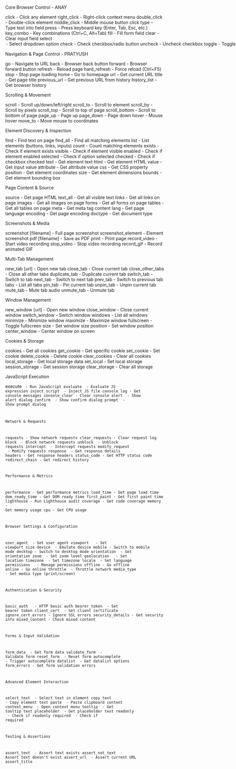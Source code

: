 Core Browser Control - ANAY

click <selector> - Click any element
right_click <selector> - Right-click context menu
double_click <selector> - Double-click element
middle_click <selector> - Middle mouse button click
type <selector> <text> - Type text into field
press <key> - Press keyboard key (Enter, Tab, Esc, etc.)
key_combo <keys> - Key combinations (Ctrl+C, Alt+Tab)
fill <selector> <text> - Fill form field
clear <selector> - Clear input field
select <selector> <option> - Select dropdown option
check <selector> - Check checkbox/radio button
uncheck <selector> - Uncheck checkbox
toggle <selector> - Toggle checkbox state
submit <selector> - Submit form
focus <selector> - Focus on element
blur <selector> - Remove focus from element
drag <from> <to> - Drag and drop elements
upload <selector> <file> - Upload file
download <url> [filename] - Download file

Navigation & Page Control - PRATYUSH

go <url> - Navigate to URL
back - Browser back button
forward - Browser forward button
refresh - Reload page
hard_refresh - Force reload (Ctrl+F5)
stop - Stop page loading
home - Go to homepage
url - Get current URL
title - Get page title
previous_url - Get previous URL from history
history_list - Get browser history

Scrolling & Movement

scroll <direction> - Scroll up/down/left/right
scroll_to <selector> - Scroll to element
scroll_by <x> <y> - Scroll by pixels
scroll_top - Scroll to top of page
scroll_bottom - Scroll to bottom of page
page_up - Page up
page_down - Page down
hover <selector> - Mouse hover
move_to <x> <y> - Move mouse to coordinates

Element Discovery & Inspection

find <text> - Find text on page
find_all <selector> - Find all matching elements
list <type> - List elements (buttons, links, inputs)
count <selector> - Count matching elements
exists <selector> - Check if element exists
visible <selector> - Check if element visible
enabled <selector> - Check if element enabled
selected <selector> - Check if option selected
checked <selector> - Check if checkbox checked
text <selector> - Get element text
html <selector> - Get element HTML
value <selector> - Get input value
attribute <selector> <attr> - Get attribute value
css <selector> <property> - Get CSS property
position <selector> - Get element coordinates
size <selector> - Get element dimensions
bounds <selector> - Get element bounding box

Page Content & Source

source - Get page HTML
text_all - Get all visible text
links - Get all links on page
images - Get all images on page
forms - Get all forms on page
tables - Get all tables on page
meta <name> - Get meta tag content
lang - Get page language
encoding - Get page encoding
doctype - Get document type

Screenshots & Media

screenshot [filename] - Full page screenshot
screenshot_element <selector> - Element screenshot
pdf [filename] - Save as PDF
print - Print page
record_video - Start video recording
stop_video - Stop video recording
record_gif - Record animated GIF

Multi-Tab Management

new_tab [url] - Open new tab
close_tab - Close current tab
close_other_tabs - Close all other tabs
duplicate_tab - Duplicate current tab
switch_tab <index> - Switch to tab
next_tab - Switch to next tab
prev_tab - Switch to previous tab
tabs - List all tabs
pin_tab - Pin current tab
unpin_tab - Unpin current tab
mute_tab - Mute tab audio
unmute_tab - Unmute tab

Window Management

new_window [url] - Open new window
close_window - Close current window
switch_window <index> - Switch window
windows - List all windows
minimize - Minimize window
maximize - Maximize window
fullscreen - Toggle fullscreen
size <width> <height> - Set window size
position <x> <y> - Set window position
center_window - Center window on screen

Cookies & Storage

cookies - Get all cookies
get_cookie <name> - Get specific cookie
set_cookie <name> <value> - Set cookie
delete_cookie <name> - Delete cookie
clear_cookies - Clear all cookies
local_storage - Get local storage data
set_local <key> <value> - Set local storage
session_storage - Get session storage
clear_storage - Clear all storage

JavaScript Execution

execute <code> - Run JavaScript
evaluate <expression> - Evaluate JS expression
inject_script <file> - Inject JS file
console_log - Get console messages
console_clear - Clear console
alert <message> - Show alert dialog
confirm <message> - Show confirm dialog
prompt <message> - Show prompt dialog

Network & Requests

requests - Show network requests
clear_requests - Clear request log
block <pattern> - Block network requests
unblock <pattern> - Unblock requests
intercept <pattern> - Intercept requests
modify_request <pattern> - Modify requests
response <url> - Get response details
headers - Get response headers
status_code - Get HTTP status code
redirect_chain - Get redirect history

Performance & Metrics

performance - Get performance metrics
load_time - Get page load time
dom_ready_time - Get DOM ready time
first_paint - Get first paint time
lighthouse - Run Lighthouse audit
coverage - Get code coverage
memory - Get memory usage
cpu - Get CPU usage

Browser Settings & Configuration

user_agent <string> - Set user agent
viewport <width> <height> - Set viewport size
device <name> - Emulate device
mobile - Switch to mobile mode
desktop - Switch to desktop mode
orientation <mode> - Set orientation
zoom <level> - Set zoom level
geolocation <lat> <lon> - Set location
timezone <tz> - Set timezone
locale <lang> - Set language
permissions <type> <state> - Manage permissions
offline - Go offline
online - Go online
throttle <speed> - Throttle network
media_type <type> - Set media type (print/screen)

Authentication & Security

basic_auth <user> <pass> - HTTP basic auth
bearer_token <token> - Set bearer token
client_cert <cert> - Set client certificate
ignore_cert_errors - Ignore SSL errors
security_details - Get security info
mixed_content - Check mixed content

Forms & Input Validation

form_data <selector> - Get form data
validate_form <selector> - Validate form
reset_form <selector> - Reset form
autocomplete <selector> - Trigger autocomplete
datalist <selector> - Get datalist options
form_errors - Get form validation errors

Advanced Element Interaction

select_text <selector> - Select text in element
copy_text <selector> - Copy element text
paste <selector> - Paste clipboard content
context_menu <selector> - Open context menu
tooltip <selector> - Get tooltip text
placeholder <selector> - Get placeholder text
readonly <selector> - Check if readonly
required <selector> - Check if required

Testing & Assertions

assert_text <text> - Assert text exists
assert_not_text <text> - Assert text doesn't exist
assert_url <url> - Assert current URL
assert_title <title> - Assert page title
assert_visible <selector> - Assert element visible
assert_hidden <selector> - Assert element hidden
assert_enabled <selector> - Assert element enabled
assert_disabled <selector> - Assert element disabled
assert_checked <selector> - Assert checkbox checked
assert_value <selector> <value> - Assert input value
assert_count <selector> <num> - Assert element count

Waiting & Timing

wait <seconds> - Wait fixed time
wait_for <selector> - Wait for element
wait_visible <selector> - Wait for visible
wait_hidden <selector> - Wait for hidden
wait_enabled <selector> - Wait for enabled
wait_text <text> - Wait for text
wait_url <pattern> - Wait for URL change
wait_title <title> - Wait for title
wait_load - Wait for page load
wait_network_idle - Wait for network idle
timeout <seconds> - Set default timeout

Data Export & Import

export_html [file] - Export page HTML
export_text [file] - Export page text
export_links [file] - Export all links
export_images [file] - Export image URLs
export_data <selector> [file] - Export table data
import_data <file> - Import test data
save_state [file] - Save browser state
load_state <file> - Load browser state

Automation & Scripting

record - Start recording actions
stop_record - Stop recording
replay <file> - Replay recorded script
macro <name> - Save/run macro
loop <count> <commands> - Loop commands
if <condition> - Conditional execution
else - Else branch
endif - End if block
break - Break from loop
continue - Continue loop
sleep <ms> - Sleep milliseconds
repeat_until <condition> - Repeat until true

Advanced Browser Features

dev_tools - Open developer tools
extensions - List browser extensions
bookmarks - Get bookmarks
downloads - Show download manager
incognito - Switch to incognito mode
clear_cache - Clear browser cache
clear_data - Clear browsing data
import_bookmarks <file> - Import bookmarks
export_bookmarks <file> - Export bookmarks

Accessibility Testing

accessibility_scan - Run accessibility audit
color_contrast <selector> - Check color contrast
alt_text - Check image alt text
heading_structure - Analyze heading structure
keyboard_navigation - Test keyboard nav
screen_reader - Simulate screen reader
focus_order - Check tab order

SEO & Meta Analysis

seo_scan - SEO analysis
meta_tags - Get all meta tags
og_tags - Get Open Graph tags
twitter_cards - Get Twitter card tags
structured_data - Get structured data
canonical_url - Get canonical URL
robots_txt - Get robots.txt
sitemap - Get sitemap

Advanced Network Features

proxy <url> - Set proxy server
vpn <config> - Connect to VPN
dns <server> - Set DNS server
har_export [file] - Export HAR file
network_conditions - Simulate network conditions
websockets - Monitor WebSocket connections
http2_info - Get HTTP/2 info

Browser Automation Utilities

random_user_agent - Set random user agent
random_viewport - Set random viewport
human_typing <text> - Type like human
human_click <selector> - Click like human
mouse_trail - Show mouse movements
captcha_solve - Attempt captcha solving
stealth_mode - Enable stealth mode

System Integration

notify <message> - System notification
sound <file> - Play sound
email <to> <subject> - Send email
slack <channel> <message> - Send Slack message
webhook <url> <data> - Send webhook
